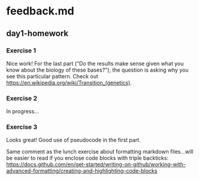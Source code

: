 # feedback.md
## day1-homework

### Exercise 1

Nice work! For the last part ("Do the results make sense given what you know about the biology of these bases?"), the question is asking why you see this particular pattern. Check out https://en.wikipedia.org/wiki/Transition_(genetics).

### Exercise 2

In progress...

### Exercise 3

Looks great! Good use of pseudocode in the first part.


Same comment as the lunch exercise about formatting markdown files...will be easier to read if you enclose code blocks with triple backticks: https://docs.github.com/en/get-started/writing-on-github/working-with-advanced-formatting/creating-and-highlighting-code-blocks

